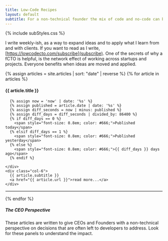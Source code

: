 ```yaml
---
title: Low-Code Recipes
layout: default
subtitle: For a non-technical founder the mix of code and no-code can be a challenge. Here are some approaches to demystify the decision-making processes.
---
```


{% include subStyles.css %}

I write weekly-ish, as a way to expand ideas and to apply
what I learn from and with clients. If you want to read as
I write, [https://lowcodecto.com/subscribe](subscribe). One of
the secrets of why a fCTO is helpful, is the network effect of
working across startups and projects. Everyone benefits when
ideas are moved and applied.

{% assign articles = site.articles | sort: "date" | reverse %}
{% for article in articles %}
  <div class="row">
    <div class="col-6">
      <h4>
        {{ article.title }}
      </h4>

      {% assign now = 'now' | date: '%s' %}
      {% assign published = article.date | date: '%s' %}
      {% assign diff_seconds = now | minus: published %}
      {% assign diff_days = diff_seconds | divided_by: 86400 %}
      {% if diff_days == 0 %}
        <span style="font-size: 0.8em; color: #666;">Published today</span>
      {% elsif diff_days == 1 %}
        <span style="font-size: 0.8em; color: #666;">Published yesterday</span>
      {% else %}
        <span style="font-size: 0.8em; color: #666;">{{ diff_days }} days ago</span>
      {% endif %}

    </div>
    <div class="col-6">
      {{ article.subtitle }}
      <a href="{{ article.url }}">read more...</a>
    </div>
  </div>
  <hr>
{% endfor %}

<div class="mt-5 mb-5 tech-note">
    <h5>
     The CEO Perspective
    </h5>
    <p>
        These articles are written to give CEOs and Founders with
        a non-technical perspective on decisions that are often left
        to developers to address. Look for these panels to understand
        the impact.
    </p>
</div>

<style>
 hr { border: 1px solid #DFDFDF; }
</style>